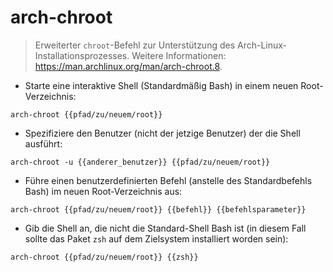 # arch-chroot

> Erweiterter `chroot`-Befehl zur Unterstützung des Arch-Linux-Installationsprozesses.
> Weitere Informationen: <https://man.archlinux.org/man/arch-chroot.8>.

- Starte eine interaktive Shell (Standardmäßig Bash) in einem neuen Root-Verzeichnis:

`arch-chroot {{pfad/zu/neuem/root}}`

- Spezifiziere den Benutzer (nicht der jetzige Benutzer) der die Shell ausführt:

`arch-chroot -u {{anderer_benutzer}} {{pfad/zu/neuem/root}}`

- Führe einen benutzerdefinierten Befehl (anstelle des Standardbefehls Bash) im neuen Root-Verzeichnis aus:

`arch-chroot {{pfad/zu/neuem/root}} {{befehl}} {{befehlsparameter}}`

- Gib die Shell an, die nicht die Standard-Shell Bash ist (in diesem Fall sollte das Paket `zsh` auf dem Zielsystem installiert worden sein):

`arch-chroot {{pfad/zu/neuem/root}} {{zsh}}`

